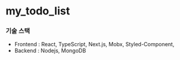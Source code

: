 # my_todo_list

### 기술 스택 
 - Frontend : React, TypeScript, Next.js, Mobx, Styled-Component, 
 - Backend : Nodejs, MongoDB
